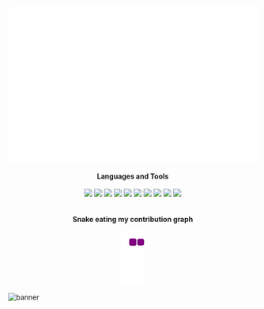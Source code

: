 <a href="#" target="_blank">
  <img src="svg/hi.svg" width="1200" alt="Click to see the source" />
</a>
<br><br/>

<div align="center"> 
  <b>Languages and Tools</b><br><br/>
  <img src="https://img.icons8.com/color/48/null/c-plus-plus-logo.png"/>
  <img src="https://img.icons8.com/color/48/000000/html-5.png"/>
  <img src="https://img.icons8.com/color/48/000000/css3.png"/>
  <img src="https://img.icons8.com/color/48/000000/javascript.png"/>
  <img src="https://img.icons8.com/color/48/null/typescript.png"/>
  <img src="https://img.icons8.com/offices/50/null/php-logo.png"/>
  <img src="https://img.icons8.com/color/48/null/git.png"/>
  <img src="https://img.icons8.com/color/48/null/figma--v1.png"/>
  <img src="https://img.icons8.com/color/48/null/mysql-logo.png"/>
  <img src="https://img.icons8.com/plasticine/50/null/react.png"/>
</div>
<br><br/>
<div align="center"> 
<b>Snake eating my contribution graph</b>

![snake gif](https://github.com/nynhh01/nynhh01/blob/output/github-contribution-grid-snake.gif)
</div>

<img alt="banner" style="width:100vw" src="https://raw.githubusercontent.com/halfrost/halfrost/master/icons/header_.png">
